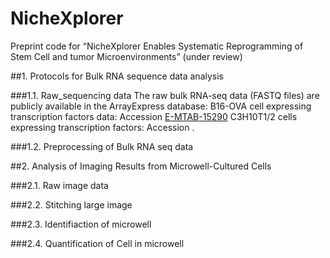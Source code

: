 # NicheXplorer
Preprint code for “NicheXplorer Enables Systematic Reprogramming of Stem Cell and tumor Microenvironments” (under review)

##1. Protocols for Bulk RNA sequence data analysis

###1.1. Raw_sequencing data
The raw bulk RNA-seq data (FASTQ files) are publicly available in the ArrayExpress database:
B16-OVA cell expressing transcription factors data: Accession [E-MTAB-15290]()
C3H10T1/2 cells expressing transcription factors: Accession []().

###1.2. Preprocessing of Bulk RNA seq data

##2. Analysis of Imaging Results from Microwell-Cultured Cells

###2.1. Raw image data

###2.2. Stitching large image

###2.3. Identifiaction of microwell

###2.4. Quantification of Cell in microwell

